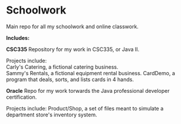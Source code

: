 # Schoolwork
Main repo for all my schoolwork and online classwork.

**Includes:**

**CSC335**
Repository for my work in CSC335, or Java II.

Projects include:   
Carly's Catering, a fictional catering business.  
Sammy's Rentals, a fictional equipment rental business.
CardDemo, a program that deals, sorts, and lists cards in 4 hands.

**Oracle**
Repo for my work torwards the Java professional developer certification.

Projects include:
Product/Shop, a set of files meant to simulate a department store's inventory system.
